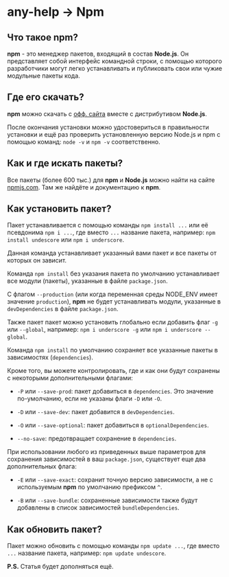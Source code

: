 ﻿
# any-help -> Npm
## Что такое npm?

**npm** - это менеджер пакетов, входящий в состав **Node.js**. Он представляет собой интерфейс командной строки, с помощью которого разработчики могут легко устанавливать и публиковать свои или чужие модульные пакеты кода.

## Где его скачать?

**npm** можно скачать с [офф. сайта](https://nodejs.org) вместе с дистрибутивом **Node.js**.

После окончания установки можно удостовериться в правильности установки и ещё раз проверить установленную версию Node.js и npm с помощью команд: ```node -v``` и ```npm -v``` соответственно.

## Как и где искать пакеты?

Все пакеты (более 600 тыс.) для **npm** и **Node.js** можно найти на сайте [npmjs.com](https://www.npmjs.com/). Там же найдёте и документацию к **npm**.

## Как установить пакет?

Пакет устанавливается с помощью команды `npm install ...`
 или её псевдонима `npm i ...`, где вместо `...` название пакета, например: `npm install undescore` или `npm i underscore`.

Данная команда устанавливает указанный вами пакет и все пакеты от которых он зависит.

Команда `npm install` без указания пакета по умолчанию устанавливает все модули (пакеты), указанные в файле `package.json`.

С флагом `--production` (или когда переменная среды NODE_ENV имеет значение `production`), **npm** не будет устанавливать модули, указанные в `devDependencies` в файле `package.json`.

Также пакет пакет можно установить глобально если добавить флаг `-g` или `--global`, например: `npm i underscore -g` или `npm i underscore --global`.

Команда `npm install` по умолчанию сохраняет все указанные пакеты в зависимостях (`dependencies`).

Кроме того, вы можете контролировать, где и как они будут сохранены с некоторыми дополнительными флагами:

- `-P` или `--save-prod`: пакет добавиться в `dependencies`. Это значение по-умолчанию, если не указаны флаги `-D` или `-O`.

- `-D` или `--save-dev`: пакет добавится в `devDependencies`.

- `-O` или `--save-optional`: пакет добавиться в `optionalDependencies`.

- `--no-save`: предотвращает сохранение в `dependencies`.

При использовании любого из приведенных выше параметров для сохранения зависимостей в ваш `package.json`, существует еще два дополнительных флага:

-   `-E` или `--save-exact`:   сохранит точную версию зависимости, а не с используемым **npm** по умолчанию префиксом `^`.
    
-   `-B` или `--save-bundle`: сохраненные зависимости также будут добавлены в список зависимостей `bundleDependencies`.
 
## Как обновить пакет?

Пакет можно обновить с помощью команды `npm update ...`, где вместо `...` название пакета, например: `npm update undescore`.

**P.S.** Статья будет дополняться ещё.